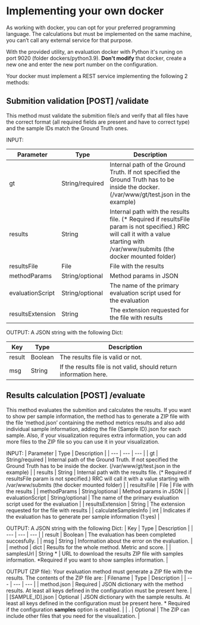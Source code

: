 # Implementing your own docker
As working with docker, you can opt for your preferred programming language. The calculations but must be implemented on the same machine, you can’t call any external service for that purpose.

With the provided utility, an evaluation docker with Python it's runing on port 9020 (folder dockers/python3.9). **Don't modify** that docker, create a new one and enter the new port number on the configuration.

Your docker must implement a REST service implementing the following 2 methods:

## Submition validation [POST] /validate
This method must validate the submition file/s and verify that all files have the correct format (all required fields are present and have to correct type) and the sample IDs match the Ground Truth ones.

INPUT:

| Parameter | Type | Description |
| --- | --- | --- |
| gt | String/required | Internal path of the Ground Truth. If not specified the Ground Truth has to be inside the docker. (/var/www/gt/test.json in the example) |
| results | String | Internal path with the results file. (* Required if resultsFile param is not specified.) RRC will call it with a value starting with /var/www/submits (the docker mounted folder) |
| resultsFile | File | File with the results |
| methodParams | String/optional | Method params in JSON |
| evaluationScript | String/optional | The name of the primary evaluation script used for the evaluation |
| resultsExtension | String | The extension requested for the file with results |

OUTPUT:
A JSON string with the following Dict:

| Key | Type | Description |
| --- | --- | --- |
| result | Boolean | The results file is valid or not. |
| msg | String | If the results file is not valid, should return information here. |




## Results calculation [POST] /evaluate
This method evaluates the submition and calculates the results. If you want to show per sample information, the method has to generate a ZIP file with the file ‘method.json’ containing the method metrics results and also add individual sample information, adding the file {Sample ID}.json for each sample. Also, if your visualization requires extra information, you can add more files to the ZIP file so you can use it in your visualization.


INPUT:
| Parameter | Type | Description |
| --- | --- | --- |
| gt | String/required | Internal path of the Ground Truth. If not specified the Ground Truth has to be inside the docker. (/var/www/gt/test.json in the example) |
| results | String | Internal path with the results file. (* Required if resultsFile param is not specified.) RRC will call it with a value starting with /var/www/submits (the docker mounted folder) |
| resultsFile | File | File with the results |
| methodParams | String/optional | Method params in JSON |
| evaluationScript | String/optional | The name of the primary evaluation script used for the evaluation |
| resultsExtension | String | The extension requested for the file with results |
| calculateSamplesInfo | int | Indicates if the evaluation has to generate per sample information (1:yes) |

OUTPUT:
A JSON string with the following Dict:
| Key | Type | Description |
| --- | --- | --- |
| result | Boolean | The evaluation has been completed succesfully. |
| msg | String | Information about the error on the evaluation. |
| method | dict | Results for the whole method. Metric and score. |
| samplesUrl | String * | URL to download the results ZIP file with samples information. *Required if you want to show samples information. |


OUTPUT (ZIP file):
Your evaluation method must generate a ZIP file with the results. The contents of the ZIP file are:
| Filename | Type | Description |
| --- | --- | --- |
| method.json | Required | JSON dictionary with the method results. At least all keys defined in the configuration must be present here. |
| \[SAMPLE_ID\].json | Optional  | JSON dictionary with the sample results. At least all keys defined in the configuration must be present here. * Required if the configuration **samples** option is enabled. |
| *.* | Optional | The ZIP can include other files that you need for the visualization. |
